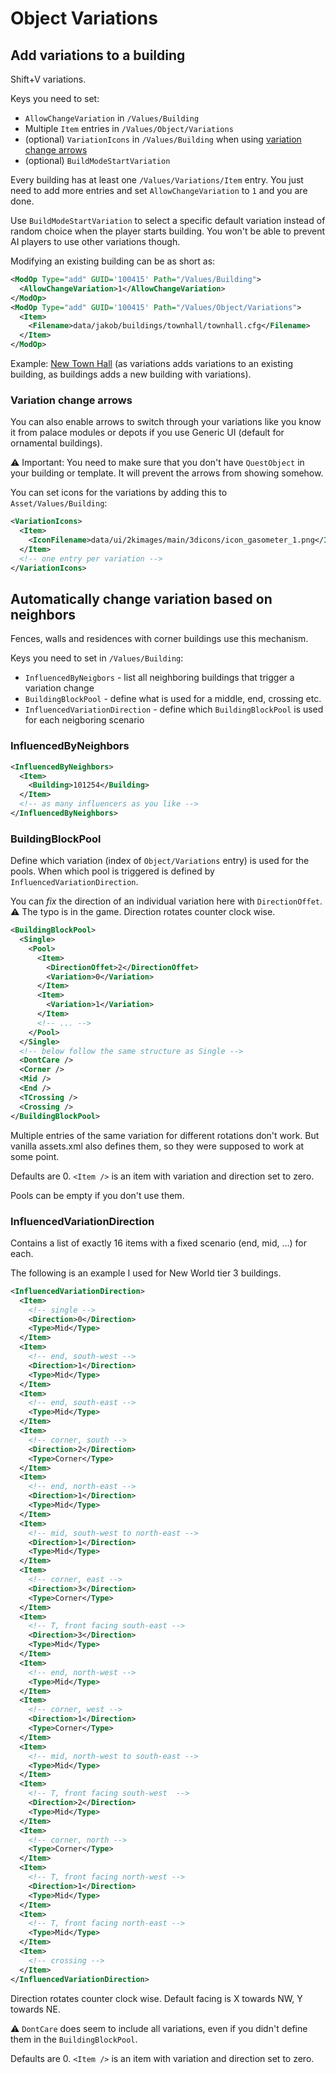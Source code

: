 # Object Variations

## Add variations to a building

Shift+V variations.

Keys you need to set:

- `AllowChangeVariation` in `/Values/Building`
- Multiple `Item` entries in `/Values/Object/Variations`
- (optional) `VariationIcons` in `/Values/Building` when using [variation change arrows](#variation-change-arrows)
- (optional) `BuildModeStartVariation`

Every building has at least one `/Values/Variations/Item` entry.
You just need to add more entries and set `AllowChangeVariation` to `1` and you are done.

Use `BuildModeStartVariation` to select a specific default variation instead of random choice when the player starts building.
You won't be able to prevent AI players to use other variations though.

Modifying an existing building can be as short as:

```xml
<ModOp Type="add" GUID='100415' Path="/Values/Building">
  <AllowChangeVariation>1</AllowChangeVariation>
</ModOp>
<ModOp Type="add" GUID='100415' Path="/Values/Object/Variations">
  <Item>
    <Filename>data/jakob/buildings/townhall/townhall.cfg</Filename>
  </Item>
</ModOp>
```

Example: [New Town Hall](https://github.com/jakobharder/anno-1800-jakobs-mods) (as variations adds variations to an existing building, as buildings adds a new building with variations). 

### Variation change arrows

You can also enable arrows to switch through your variations like you know it from palace modules or depots if you use Generic UI (default for ornamental buildings).

⚠ Important: You need to make sure that you don't have `QuestObject` in your building or template.
It will prevent the arrows from showing somehow.

You can set icons for the variations by adding this to `Asset/Values/Building`:

```xml
<VariationIcons>
  <Item>
    <IconFilename>data/ui/2kimages/main/3dicons/icon_gasometer_1.png</IconFilename>
  </Item>
  <!-- one entry per variation -->
</VariationIcons>
```

## Automatically change variation based on neighbors

Fences, walls and residences with corner buildings use this mechanism.

Keys you need to set in `/Values/Building`:

- `InfluencedByNeigbors` - list all neighboring buildings that trigger a variation change
- `BuildingBlockPool` - define what is used for a middle, end, crossing etc.
- `InfluencedVariationDirection` - define which `BuildingBlockPool` is used for each neigboring scenario

### InfluencedByNeighbors

```xml
<InfluencedByNeighbors>
  <Item>
    <Building>101254</Building>
  </Item>
  <!-- as many influencers as you like -->
</InfluencedByNeighbors>
```

### BuildingBlockPool

Define which variation (index of `Object/Variations` entry) is used for the pools.
When which pool is triggered is defined by `InfluencedVariationDirection`.

You can *fix* the direction of an individual variation here with `DirectionOffet`. ⚠ The typo is in the game. Direction rotates counter clock wise.

```xml
<BuildingBlockPool>
  <Single>
    <Pool>
      <Item>
        <DirectionOffet>2</DirectionOffet>
        <Variation>0</Variation>
      </Item>
      <Item>
        <Variation>1</Variation>
      </Item>
      <!-- ... -->
    </Pool>
  </Single>
  <!-- below follow the same structure as Single -->
  <DontCare />
  <Corner />
  <Mid />
  <End />
  <TCrossing />
  <Crossing />
</BuildingBlockPool>
```        

Multiple entries of the same variation for different rotations don't work.
But vanilla assets.xml also defines them, so they were supposed to work at some point.

Defaults are 0. `<Item />` is an item with variation and direction set to zero.

Pools can be empty if you don't use them.

### InfluencedVariationDirection

Contains a list of exactly 16 items with a fixed scenario (end, mid, ...) for each.

The following is an example I used for New World tier 3 buildings.

```xml
<InfluencedVariationDirection>
  <Item>
    <!-- single -->
    <Direction>0</Direction>
    <Type>Mid</Type>
  </Item>
  <Item>
    <!-- end, south-west -->
    <Direction>1</Direction>
    <Type>Mid</Type>
  </Item>
  <Item>
    <!-- end, south-east -->
    <Type>Mid</Type>
  </Item>
  <Item>
    <!-- corner, south -->
    <Direction>2</Direction>
    <Type>Corner</Type>
  </Item>
  <Item>
    <!-- end, north-east -->
    <Direction>1</Direction>
    <Type>Mid</Type>
  </Item>
  <Item>
    <!-- mid, south-west to north-east -->
    <Direction>1</Direction>
    <Type>Mid</Type>
  </Item>
  <Item>
    <!-- corner, east -->
    <Direction>3</Direction>
    <Type>Corner</Type>
  </Item>
  <Item>
    <!-- T, front facing south-east -->
    <Direction>3</Direction>
    <Type>Mid</Type>
  </Item>
  <Item>
    <!-- end, north-west -->
    <Type>Mid</Type>
  </Item>
  <Item>
    <!-- corner, west -->
    <Direction>1</Direction>
    <Type>Corner</Type>
  </Item>
  <Item>
    <!-- mid, north-west to south-east -->
    <Type>Mid</Type>
  </Item>
  <Item>
    <!-- T, front facing south-west  -->
    <Direction>2</Direction>
    <Type>Mid</Type>
  </Item>
  <Item>
    <!-- corner, north -->
    <Type>Corner</Type>
  </Item>
  <Item>
    <!-- T, front facing north-west -->
    <Direction>1</Direction>
    <Type>Mid</Type>
  </Item>
  <Item>
    <!-- T, front facing north-east -->
    <Type>Mid</Type>
  </Item>
  <Item>
    <!-- crossing -->
  </Item>
</InfluencedVariationDirection>
```

Direction rotates counter clock wise.
Default facing is X towards NW, Y towards NE.

⚠ `DontCare` does seem to include all variations, even if you didn't define them in the `BuildingBlockPool`.

Defaults are 0. `<Item />` is an item with variation and direction set to zero.
